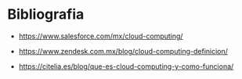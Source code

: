 # Bibliografia

* https://www.salesforce.com/mx/cloud-computing/

* https://www.zendesk.com.mx/blog/cloud-computing-definicion/

* https://citelia.es/blog/que-es-cloud-computing-y-como-funciona/